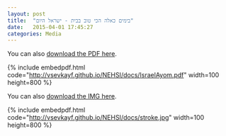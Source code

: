 ```yaml
---
layout: post
title:  "בימים כאלה הכי טוב בבית - ישראל היום"
date:   2015-04-01 17:45:27
categories: Media
---
```

You can also [download the PDF here](http://vsevkayf.github.io/NEHSI/docs/IsraelAyom.pdf).

{% include embedpdf.html code="http://vsevkayf.github.io/NEHSI/docs/IsraelAyom.pdf" width=100 height=800 %}

You can also [download the IMG here](http://vsevkayf.github.io/NEHSI/docs/stroke.jpg).

{% include embedpdf.html code="http://vsevkayf.github.io/NEHSI/docs/stroke.jpg" width=100 height=800 %}
